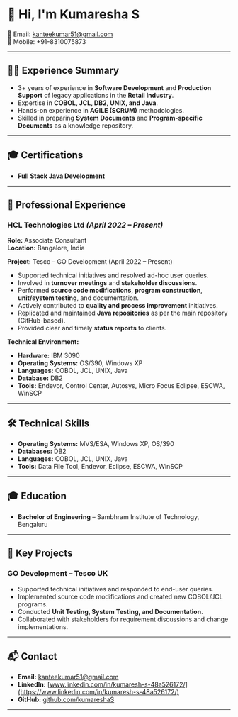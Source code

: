 # 👋 Hi, I'm Kumaresha S  

📧 Email: [kanteekumar51@gmail.com](mailto:kanteekumar51@gmail.com)  
📱 Mobile: +91-8310075873  

---

## 🧑‍💻 Experience Summary  
- 3+ years of experience in **Software Development** and **Production Support** of legacy applications in the **Retail Industry**.  
- Expertise in **COBOL, JCL, DB2, UNIX, and Java**.  
- Hands-on experience in **AGILE (SCRUM)** methodologies.  
- Skilled in preparing **System Documents** and **Program-specific Documents** as a knowledge repository.  

---

## 🎓 Certifications  
- **Full Stack Java Development**  

---

## 💼 Professional Experience  

### **HCL Technologies Ltd** *(April 2022 – Present)*  
**Role:** Associate Consultant  
**Location:** Bangalore, India  

**Project:** Tesco – GO Development (April 2022 – Present)  
- Supported technical initiatives and resolved ad-hoc user queries.  
- Involved in **turnover meetings** and **stakeholder discussions**.  
- Performed **source code modifications**, **program construction**, **unit/system testing**, and documentation.  
- Actively contributed to **quality and process improvement** initiatives.  
- Replicated and maintained **Java repositories** as per the main repository (GitHub-based).  
- Provided clear and timely **status reports** to clients.  

**Technical Environment:**  
- **Hardware:** IBM 3090  
- **Operating Systems:** OS/390, Windows XP  
- **Languages:** COBOL, JCL, UNIX, Java  
- **Database:** DB2  
- **Tools:** Endevor, Control Center, Autosys, Micro Focus Eclipse, ESCWA, WinSCP  

---

## 🛠 Technical Skills  
- **Operating Systems:** MVS/ESA, Windows XP, OS/390  
- **Databases:** DB2  
- **Languages:** COBOL, JCL, UNIX, Java  
- **Tools:** Data File Tool, Endevor, Eclipse, ESCWA, WinSCP  

---

## 🎓 Education  
- **Bachelor of Engineering** – Sambhram Institute of Technology, Bengaluru  

---

## 📂 Key Projects  
### **GO Development – Tesco UK**  
- Supported technical initiatives and responded to end-user queries.  
- Implemented source code modifications and created new COBOL/JCL programs.  
- Conducted **Unit Testing, System Testing, and Documentation**.  
- Collaborated with stakeholders for requirement discussions and change implementations.  

---

## 📬 Contact  
- **Email:** [kanteekumar51@gmail.com](mailto:kanteekumar51@gmail.com)  
- **LinkedIn:** [www.linkedin.com/in/kumaresh-s-48a526172/](https://www.linkedin.com/in/kumaresh-s-48a526172/)  
- **GitHub:** [github.com/kumareshaS](https://kumareshas.github.io/)  

---
